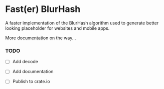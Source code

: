 # Fast(er) BlurHash

A faster implementation of the BlurHash algorithm used to generate better
looking placeholder for websites and mobile apps.

More documentation on the way...

### TODO

- [ ] Add decode
- [ ] Add documentation
- [ ] Publish to crate.io

